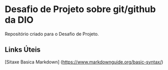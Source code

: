 # Desafio de Projeto sobre git/github da DIO
Repositório criado para o Desafio de Projeto.

## Links Úteis 
[Sitaxe Basica Markdown] (https://www.markdownguide.org/basic-syntax/)
